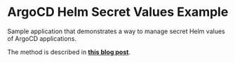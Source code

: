 # ArgoCD Helm Secret Values Example

Sample application that demonstrates a way to manage secret Helm values of ArgoCD applications.

The method is described in **[this blog post](https://utkuozdemir.org/blog/argocd-helm-secrets/)**.
